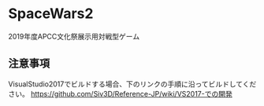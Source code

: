 # SpaceWars2

2019年度APCC文化祭展示用対戦型ゲーム

## 注意事項

VisualStudio2017でビルドする場合、下のリンクの手順に沿ってビルドしてください。
https://github.com/Siv3D/Reference-JP/wiki/VS2017-での開発
